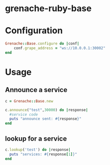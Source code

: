 # grenache-ruby-base

# Configuration

```ruby
Grenache::Base.configure do |conf|
    conf.grape_address = "ws://10.0.0.1:30002"
end
```

# Usage

## Announce a service

```ruby
c = Grenache::Base.new

c.announce("test",30000) do |response|
  #service code
  puts "announce sent: #{response}"
end
```


## lookup for a service

```ruby
c.lookup('test') do |response|
  puts "services: #{response[1]}"
end
```
